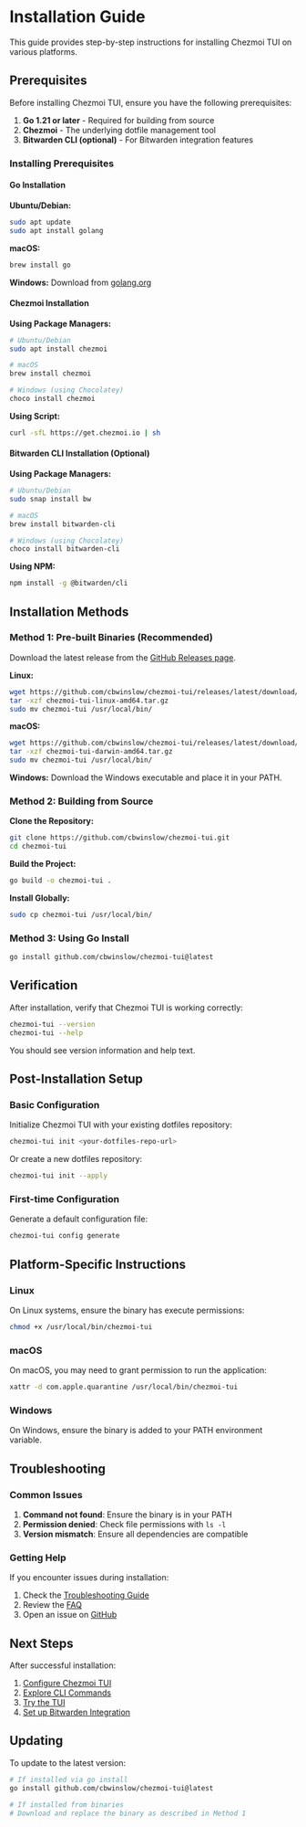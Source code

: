 # Installation Guide

This guide provides step-by-step instructions for installing Chezmoi TUI on various platforms.

## Prerequisites

Before installing Chezmoi TUI, ensure you have the following prerequisites:

1. **Go 1.21 or later** - Required for building from source
2. **Chezmoi** - The underlying dotfile management tool
3. **Bitwarden CLI (optional)** - For Bitwarden integration features

### Installing Prerequisites

#### Go Installation

**Ubuntu/Debian:**
```bash
sudo apt update
sudo apt install golang
```

**macOS:**
```bash
brew install go
```

**Windows:**
Download from [golang.org](https://golang.org/dl/)

#### Chezmoi Installation

**Using Package Managers:**
```bash
# Ubuntu/Debian
sudo apt install chezmoi

# macOS
brew install chezmoi

# Windows (using Chocolatey)
choco install chezmoi
```

**Using Script:**
```bash
curl -sfL https://get.chezmoi.io | sh
```

#### Bitwarden CLI Installation (Optional)

**Using Package Managers:**
```bash
# Ubuntu/Debian
sudo snap install bw

# macOS
brew install bitwarden-cli

# Windows (using Chocolatey)
choco install bitwarden-cli
```

**Using NPM:**
```bash
npm install -g @bitwarden/cli
```

## Installation Methods

### Method 1: Pre-built Binaries (Recommended)

Download the latest release from the [GitHub Releases page](https://github.com/cbwinslow/chezmoi-tui/releases).

**Linux:**
```bash
wget https://github.com/cbwinslow/chezmoi-tui/releases/latest/download/chezmoi-tui-linux-amd64.tar.gz
tar -xzf chezmoi-tui-linux-amd64.tar.gz
sudo mv chezmoi-tui /usr/local/bin/
```

**macOS:**
```bash
wget https://github.com/cbwinslow/chezmoi-tui/releases/latest/download/chezmoi-tui-darwin-amd64.tar.gz
tar -xzf chezmoi-tui-darwin-amd64.tar.gz
sudo mv chezmoi-tui /usr/local/bin/
```

**Windows:**
Download the Windows executable and place it in your PATH.

### Method 2: Building from Source

**Clone the Repository:**
```bash
git clone https://github.com/cbwinslow/chezmoi-tui.git
cd chezmoi-tui
```

**Build the Project:**
```bash
go build -o chezmoi-tui .
```

**Install Globally:**
```bash
sudo cp chezmoi-tui /usr/local/bin/
```

### Method 3: Using Go Install

```bash
go install github.com/cbwinslow/chezmoi-tui@latest
```

## Verification

After installation, verify that Chezmoi TUI is working correctly:

```bash
chezmoi-tui --version
chezmoi-tui --help
```

You should see version information and help text.

## Post-Installation Setup

### Basic Configuration

Initialize Chezmoi TUI with your existing dotfiles repository:

```bash
chezmoi-tui init <your-dotfiles-repo-url>
```

Or create a new dotfiles repository:

```bash
chezmoi-tui init --apply
```

### First-time Configuration

Generate a default configuration file:

```bash
chezmoi-tui config generate
```

## Platform-Specific Instructions

### Linux

On Linux systems, ensure the binary has execute permissions:

```bash
chmod +x /usr/local/bin/chezmoi-tui
```

### macOS

On macOS, you may need to grant permission to run the application:

```bash
xattr -d com.apple.quarantine /usr/local/bin/chezmoi-tui
```

### Windows

On Windows, ensure the binary is added to your PATH environment variable.

## Troubleshooting

### Common Issues

1. **Command not found**: Ensure the binary is in your PATH
2. **Permission denied**: Check file permissions with `ls -l`
3. **Version mismatch**: Ensure all dependencies are compatible

### Getting Help

If you encounter issues during installation:

1. Check the [Troubleshooting Guide](troubleshooting.md)
2. Review the [FAQ](faq.md)
3. Open an issue on [GitHub](https://github.com/cbwinslow/chezmoi-tui/issues)

## Next Steps

After successful installation:

1. [Configure Chezmoi TUI](configuration.md)
2. [Explore CLI Commands](cli-commands.md)
3. [Try the TUI](tui-user-guide.md)
4. [Set up Bitwarden Integration](bitwarden-integration.md)

## Updating

To update to the latest version:

```bash
# If installed via go install
go install github.com/cbwinslow/chezmoi-tui@latest

# If installed from binaries
# Download and replace the binary as described in Method 1
```